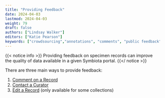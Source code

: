 ```yaml
---
title: "Providing Feedback"
date: 2024-04-03
lastmod: 2024-04-03
weight: 79
draft: false
authors: ["Lindsay Walker"]
editors: ["Katie Pearson"]
keywords: ["crowdsourcing","annotations", "comments", "public feedback"]
---
```


{{< notice info >}}
Providing feedback on specimen records can improve the quality of data available in a given Symbiota portal.
{{</ notice >}}

There are three main ways to provide feedback:
1. [Comment on a Record](/symbiota-docs/user/public_feedback/comment/)
2. [Contact a Curator](/symbiota-docs/user/public_feedback/contact/)
3. [Edit a Record](/symbiota-docs/coll_manager/public_feedback/public_edits/) (only available for some collections)
